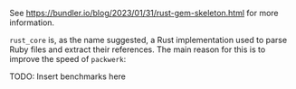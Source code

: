 See https://bundler.io/blog/2023/01/31/rust-gem-skeleton.html for more information.

`rust_core` is, as the name suggested, a Rust implementation used to parse Ruby files and extract their references. The main reason for this is to improve the speed of `packwerk`:

TODO: Insert benchmarks here
